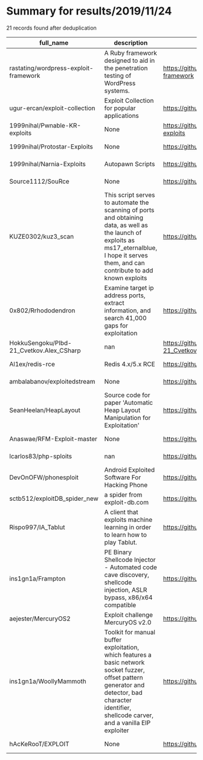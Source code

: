 
# Summary for results/2019/11/24
    
21 records found after deduplication

| full_name | description | html_url | matched_list | matched_count | pushed_at | size | stargazers_count | language | forks_count |
|------------------------------------------|------------------------------------------------------------------------------------------------------------------------------------------------------------------------------------------------------|-------------------------------------------------------------|--------------------------|-----------------|---------------------------|--------|--------------------|------------|---------------|
| rastating/wordpress-exploit-framework | A Ruby framework designed to aid in the penetration testing of WordPress systems. | https://github.com/rastating/wordpress-exploit-framework | ['exploit'] | 1 | 2019-11-24 19:04:44+00:00 | 1960 | 894 | Ruby | 247 |
| ugur-ercan/exploit-collection | Exploit Collection for popular applications | https://github.com/ugur-ercan/exploit-collection | ['exploit'] | 1 | 2019-11-24 19:08:42+00:00 | 20 | 5 | Python | 2 |
| 1999nihal/Pwnable-KR-exploits | None | https://github.com/1999nihal/Pwnable-KR-exploits | ['exploit'] | 1 | 2019-11-24 18:43:19+00:00 | 2 | 3 | Python | 0 |
| 1999nihal/Protostar-Exploits | None | https://github.com/1999nihal/Protostar-Exploits | ['exploit'] | 1 | 2019-11-24 18:34:35+00:00 | 4 | 3 | Python | 0 |
| 1999nihal/Narnia-Exploits | Autopawn Scripts | https://github.com/1999nihal/Narnia-Exploits | ['exploit'] | 1 | 2019-11-24 18:31:04+00:00 | 2 | 5 | Python | 0 |
| Source1112/SouRce | None | https://github.com/Source1112/SouRce | ['rce'] | 1 | 2019-11-24 18:21:50+00:00 | 0 | 0 | | 0 |
| KUZE0302/kuz3_scan | This script serves to automate the scanning of ports and obtaining data, as well as the launch of exploits as ms17_eternalblue, I hope it serves them, and can contribute to add known exploits | https://github.com/KUZE0302/kuz3_scan | ['exploit'] | 1 | 2019-11-24 18:16:41+00:00 | 85 | 2 | Python | 0 |
| 0x802/Rrhododendron | Examine target ip address ports, extract information, and search 41,000 gaps for exploitation | https://github.com/0x802/Rrhododendron | ['exploit'] | 1 | 2019-11-24 17:38:35+00:00 | 1727 | 2 | Python | 1 |
| HokkuSengoku/PIbd-21_Cvetkov.Alex_CSharp | nan | https://github.com/HokkuSengoku/PIbd-21_Cvetkov.Alex_CSharp | ['cve-2'] | 1 | 2019-11-24 17:48:22+00:00 | 38 | 0 | nan | 0 |
| Al1ex/redis-rce | Redis 4.x/5.x RCE | https://github.com/Al1ex/redis-rce | ['rce'] | 1 | 2019-11-24 09:15:27+00:00 | 20 | 0 | Python | 1 |
| ambalabanov/exploitedstream | None | https://github.com/ambalabanov/exploitedstream | ['exploit'] | 1 | 2019-11-24 07:26:38+00:00 | 6975 | 0 | Go | 0 |
| SeanHeelan/HeapLayout | Source code for paper 'Automatic Heap Layout Manipulation for Exploitation' | https://github.com/SeanHeelan/HeapLayout | ['exploit'] | 1 | 2019-11-24 18:39:48+00:00 | 25185 | 78 | C | 12 |
| Anaswae/RFM-Exploit-master | None | https://github.com/Anaswae/RFM-Exploit-master | ['exploit'] | 1 | 2019-11-24 04:59:33+00:00 | 0 | 0 | Python | 0 |
| lcarlos83/php-sploits | nan | https://github.com/lcarlos83/php-sploits | ['sploit'] | 1 | 2019-11-24 04:03:18+00:00 | 6 | 0 | PHP | 0 |
| DevOnOFW/phonesploit | Android Exploited Software For Hacking Phone | https://github.com/DevOnOFW/phonesploit | ['exploit'] | 1 | 2019-11-24 03:49:28+00:00 | 9797 | 10 | Python | 6 |
| sctb512/exploitDB_spider_new | a spider from exploit-db.com | https://github.com/sctb512/exploitDB_spider_new | ['exploit'] | 1 | 2019-11-24 03:54:53+00:00 | 373 | 0 | Python | 0 |
| Rispo997/IA_Tablut | A client that exploits machine learning in order to learn how to play Tablut. | https://github.com/Rispo997/IA_Tablut | ['exploit'] | 1 | 2019-11-24 16:11:12+00:00 | 4473 | 0 | HTML | 0 |
| ins1gn1a/Frampton | PE Binary Shellcode Injector - Automated code cave discovery, shellcode injection, ASLR bypass, x86/x64 compatible | https://github.com/ins1gn1a/Frampton | ['shellcode'] | 1 | 2019-11-24 22:34:48+00:00 | 168 | 32 | Python | 9 |
| aejester/MercuryOS2 | Exploit challenge MercuryOS v2.0 | https://github.com/aejester/MercuryOS2 | ['exploit'] | 1 | 2019-11-24 01:34:42+00:00 | 7 | 0 | C++ | 0 |
| ins1gn1a/WoollyMammoth | Toolkit for manual buffer exploitation, which features a basic network socket fuzzer, offset pattern generator and detector, bad character identifier, shellcode carver, and a vanilla EIP exploiter | https://github.com/ins1gn1a/WoollyMammoth | ['exploit', 'shellcode'] | 2 | 2019-11-24 22:34:36+00:00 | 169 | 9 | Python | 9 |
| hAcKeRooT/EXPLOIT | None | https://github.com/hAcKeRooT/EXPLOIT | ['exploit'] | 1 | 2019-11-24 22:29:42+00:00 | 0 | 0 | | 0 |
